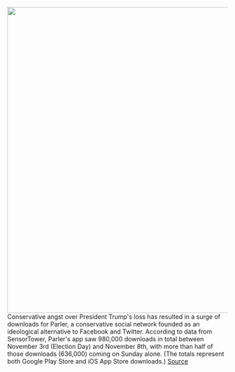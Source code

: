 <img src='https://cdn.vox-cdn.com/thumbor/rLYYphn6B5-STPCsdcRtQcjf5eo=/0x0:2040x1360/1200x800/filters:focal(857x517:1183x843)/cdn.vox-cdn.com/uploads/chorus_image/image/67762017/acastro_181106_1777_flag_0004.0.jpg' width='700px' /><br/>
Conservative angst over President Trump's loss has resulted in a surge of downloads for Parler, a conservative social network founded as an ideological alternative to Facebook and Twitter. According to data from SensorTower, Parler's app saw 980,000 downloads in total between November 3rd (Election Day) and November 8th, with more than half of those downloads (636,000) coming on Sunday alone. (The totals represent both Google Play Store and iOS App Store downloads.)
<a href='https://www.theverge.com/2020/11/9/21557219/parler-conservative-app-download-new-users-moderation-bias'> Source <a/>